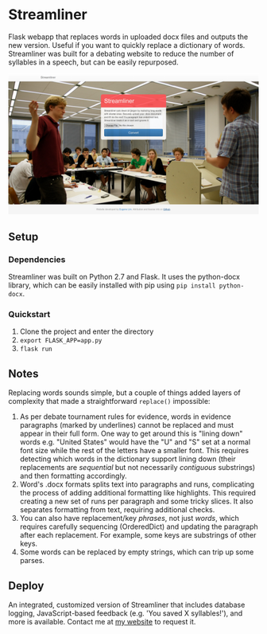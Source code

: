 # Streamliner

Flask webapp that replaces words in uploaded docx files and outputs the new version. Useful if you want to quickly replace a dictionary of words. Streamliner was built for a debating website to reduce the number of syllables in a speech, but can be easily repurposed.

![Screenshot](screenshot.png "Screenshot")

## Setup

### Dependencies

Streamliner was built on Python 2.7 and Flask. It uses the python-docx library, which can be easily installed with pip using `pip install python-docx`.

### Quickstart

1. Clone the project and enter the directory
2. `export FLASK_APP=app.py`
3. `flask run`

## Notes
Replacing words sounds simple, but a couple of things added layers of complexity that made a straightforward `replace()` impossible:
1. As per debate tournament rules for evidence, words in evidence paragraphs (marked by underlines) cannot be replaced and must appear in their full form. One way to get around this is "lining down" words e.g. "United States" would have the "U" and "S" set at a normal font size while the rest of the letters have a smaller font. This requires detecting which words in the dictionary support lining down (their replacements are *sequential* but not necessarily *contiguous* substrings) and then formatting accordingly.
2. Word's .docx formats splits text into paragraphs and runs, complicating the process of adding additional formatting like highlights. This required creating a new set of runs per paragraph and some tricky slices. It also separates formatting from text, requiring additional checks.
3. You can also have replacement/key *phrases*, not just *words*, which requires carefully sequencing (OrderedDict) and updating the paragraph after each replacement. For example, some keys are substrings of other keys.
4. Some words can be replaced by empty strings, which can trip up some parses.

## Deploy

An integrated, customized version of Streamliner that includes database logging, JavaScript-based feedback (e.g. 'You saved X syllables!'), and more is available. Contact me at [my website](https://www.pinewebarchitects.com/) to request it.

